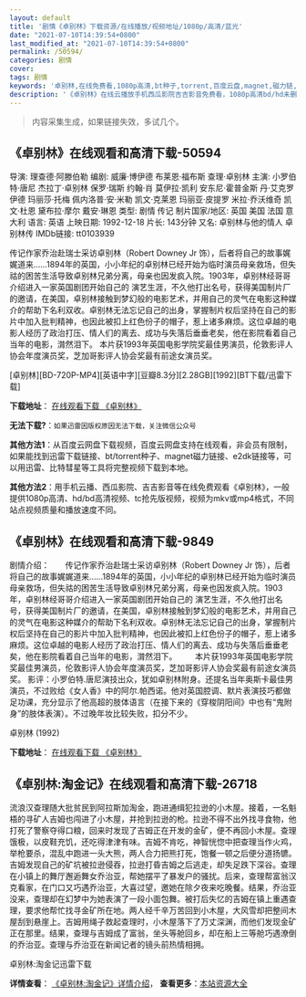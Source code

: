 ```yaml
---
layout: default
title: '剧情《卓别林》下载资源/在线播放/视频地址/1080p/高清/蓝光'
date: "2021-07-10T14:39:54+0800"
last_modified_at: "2021-07-10T14:39:54+0800"
permalink: /50594/
categories: 剧情
cover:
tags: 剧情
keywords: '卓别林,在线免费看,1080p高清,bt种子,torrent,百度云盘,magnet,磁力链,迅雷下载资源'
description: '《卓别林》在线云播放手机西瓜影院吉吉影音免费看，1080p高清bd/hd未删减完整版和tc抢先枪版，mkv/mp4格式，附带bt/torrent种子、magnet/磁力链、百度云盘、网盘资源迅雷下载链接'
---
```


>内容采集生成，如果链接失效，多试几个。


## 《卓别林》在线观看和高清下载-50594

导演: 理查德·阿滕伯勒 编剧: 威廉·博伊德 布莱恩·福布斯 查理·卓别林 主演: 小罗伯特·唐尼 杰拉丁·卓别林 保罗·瑞斯 约翰·肖 莫伊拉·凯利 安东尼·霍普金斯 丹·艾克罗伊德 玛丽莎·托梅 佩内洛普·安·米勒 凯文·克莱恩 玛丽亚·皮提罗 米拉·乔沃维奇 凯文·杜恩 黛布拉·摩尔 戴安·琳恩 类型: 剧情 传记 制片国家/地区: 英国 美国 法国 意大利 语言: 英语 上映日期: 1992-12-18 片长: 143分钟 又名: 卓别林与他的情人 卓别林传 IMDb链接: tt0103939

传记作家乔治赴瑞士采访卓别林（Robert Downey Jr 饰），后者将自己的故事娓娓道来……1894年的英国，小小年纪的卓别林已经开始为临时演员母亲救场，但失祜的困苦生活导致卓别林兄弟分离，母亲也因发疯入院。1903年，卓别林经哥哥介绍进入一家英国剧团开始自己的 演艺生涯，不久他打出名号，获得美国制片厂的邀请，在美国，卓别林接触到梦幻般的电影艺术，并用自己的灵气在电影这种媒介的帮助下名利双收。卓别林无法忘记自己的出身，掌握制片权后坚持在自己的影片中加入批判精神，也因此被扣上红色份子的帽子，惹上诸多麻烦。这位卓越的电影人经历了政治打压、情人们的离去、成功与失落后垂垂老矣，他在影院看着自己当年的电影，潸然泪下。 本片获1993年英国电影学院奖最佳男演员，伦敦影评人协会年度演员奖，芝加哥影评人协会奖最有前途女演员奖。


[卓别林][BD-720P-MP4][英语中字][豆瓣8.3分][2.28GB][1992][BT下载/迅雷下载]

**下载地址**： [在线观看下载 《卓别林》](https://www.btdx8.com/torrent/chaplin_1992.html) 


**无法下载?**：`如果迅雷因版权原因无法下载，关注微信公众号 `

**其他方法1**：从百度云网盘下载视频，百度云网盘支持在线观看，非会员有限制，如果能找到迅雷下载链接、bt/torrent种子、magnet磁力链接、e2dk链接等，可以用迅雷、比特彗星等工具将完整视频下载到本地。

**其他方法2**：用手机云播、西瓜影院、吉吉影音等在线免费观看《卓别林》，一般提供1080p高清、hd/bd高清视频、tc抢先版视频，视频为mkv或mp4格式，不同站点视频质量和播放速度不同。


## 《卓别林》在线观看和高清下载-9849

剧情介绍：　　传记作家乔治赴瑞士采访卓别林（Robert Downey Jr 饰），后者将自己的故事娓娓道来……1894年的英国，小小年纪的卓别林已经开始为临时演员母亲救场，但失祜的困苦生活导致卓别林兄弟分离，母亲也因发疯入院。1903年，卓别林经哥哥介绍进入一家英国剧团开始自己的 演艺生涯，不久他打出名号，获得美国制片厂的邀请，在美国，卓别林接触到梦幻般的电影艺术，并用自己的灵气在电影这种媒介的帮助下名利双收。卓别林无法忘记自己的出身，掌握制片权后坚持在自己的影片中加入批判精神，也因此被扣上红色份子的帽子，惹上诸多麻烦。这位卓越的电影人经历了政治打压、情人们的离去、成功与失落后垂垂老矣，他在影院看着自己当年的电影，潸然泪下。 　　本片获1993年英国电影学院奖最佳男演员，伦敦影评人协会年度演员奖，芝加哥影评人协会奖最有前途女演员奖。 影评：小罗伯特.唐尼演技出众，犹如卓别林附身。还提名当年奥斯卡最佳男演员，不过败给《女人香》中的阿尔.帕西诺。他对英国腔调、默片表演技巧都做足功课，充分显示了他高超的肢体语言（在接下来的《穿梭阴阳间》中也有“鬼附身”的肢体表演）。不过晚年妆比较失败，扣分不少。


卓别林 (1992)

**下载地址**： [在线观看下载 《卓别林》](https://www.btbtdy.me/btdy/dy8949.html) 


## 《卓别林:淘金记》在线观看和高清下载-26718

流浪汉查理随大批贫民到阿拉斯加淘金，跑进通缉犯拉逊的小木屋。接着，一名魁梧的寻矿人吉姆也闯进了小木屋，并抢到拉逊的枪。拉逊不得不出外找寻食物，他打死了警察夺得口粮，回来时发现了吉姆正在开发的金矿，便不再回小木屋。查理饿极，以皮鞋充饥，还吃得津津有味。吉姆不肯吃，神智恍惚中把查理当作火鸡，举枪要杀，混乱中跑进一头大熊，两人合力把熊打死，饱餐一顿之后便分道扬镳。吉姆发现自己的矿坑被拉逊侵吞，拉逊打昏吉姆之后逃走，却失足跌下深谷。查理在小镇上的舞厅邂逅舞女乔治亚，帮她摆平了暴发户的骚扰。后来，查理帮富翁汉克看家，在门口又巧遇乔治亚，大喜过望，邀她在除夕夜来吃晚餐。结果，乔治亚没来，查理却在幻梦中为她表演了一段小面包舞。被打后失忆的吉姆在镇上重遇查理，要求他帮忙找寻金矿所在地。两人经千辛万苦回到小木屋，大风雪却把整间木屋刮到悬崖上。吉姆用绳子救起查理时，小木屋落下了万丈深渊，而他们发现金矿正在那里。结果，查理与吉姆成了富翁，坐头等舱回乡，却在船上三等舱巧遇潦倒的乔治亚。查理与乔治亚在新闻记者的镜头前热情相拥。</p>


卓别林:淘金记迅雷下载

**详情查看**： [《卓别林:淘金记》详情介绍](/movie/26718/)， **查看更多**：[本站资源大全](/movie/t/all/)

